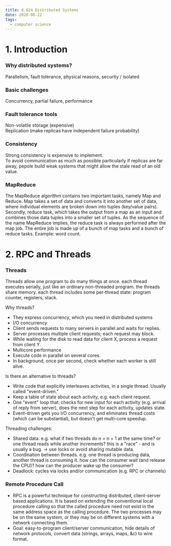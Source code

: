 ```yaml
---
title: 6.824 Distributed Systems
date: 2020-08-22
tags:
  - computer science
---
```


# 1. Introduction

### Why distributed systems?

Parallelism, fault tolerance, physical reasons, security / isolated

### Basic challenges

Concurrency, partial failure, performance

### Fault tolerance tools

Non-volatile storage (expensive)  
Replication (make replicas have independent failure probability)

### Consistency

Strong consistency is expensive to implement.  
To avoid communication as much as possible particularly if replicas are far away, pepole build weak systems that might allow the stale read of an old value.

### MapReduce

The MapReduce algorithm contains two important tasks, namely Map and Reduce. Map takes a set of data and converts it into another set of data, where individual elements are broken down into tuples (key/value pairs). Secondly, reduce task, which takes the output from a map as an input and combines those data tuples into a smaller set of tuples. As the sequence of the name MapReduce implies, the reduce task is always performed after the map job. The entire job is made up of a bunch of map tasks and a bunch of reduce tasks. Example: word count.

# 2. RPC and Threads

### Threads

Threads allow one program to do many things at once. each thread executes serially, just like an ordinary non-threaded program. the threads share memory. each thread includes some per-thread state: program counter, registers, stack.

Why threads?

- They express concurrency, which you need in distributed systems
- I/O concurrency
- Client sends requests to many servers in parallel and waits for replies.
- Server processes multiple client requests; each request may block.
- While waiting for the disk to read data for client X, process a request from client Y.
- Multicore performance
- Execute code in parallel on several cores.
- In background, once per second, check whether each worker is still alive.

Is there an alternative to threads?

- Write code that explicitly interleaves activities, in a single thread.
  Usually called "event-driven."
- Keep a table of state about each activity, e.g. each client request.
- One "event" loop that: checks for new input for each activity (e.g. arrival of reply from server), does the next step for each activity, updates state.
- Event-driven gets you I/O concurrency, and eliminates thread costs (which can be substantial), but doesn't get multi-core speedup.

Threading challenges:

- Shared data. e.g. what if two threads do n = n + 1 at the same time? or one thread reads while another increments? this is a "race" - and is usually a bug. -> use locks or avoid sharing mutable data.
- Coordination between threads.
  e.g. one thread is producing data, another thread is consuming it.
  how can the consumer wait (and release the CPU)?
  how can the producer wake up the consumer?
- Deadlock: cycles via locks and/or communication (e.g. RPC or channels)

### Remote Procedure Call

- RPC is a powerful technique for constructing distributed, client-server based applications. It is based on extending the conventional local procedure calling so that the called procedure need not exist in the same address space as the calling procedure. The two processes may be on the same system, or they may be on different systems with a network connecting them.
- Goal: easy-to-program client/server communication, hide details of network protocols, convert data (strings, arrays, maps, &c) to wire format.
